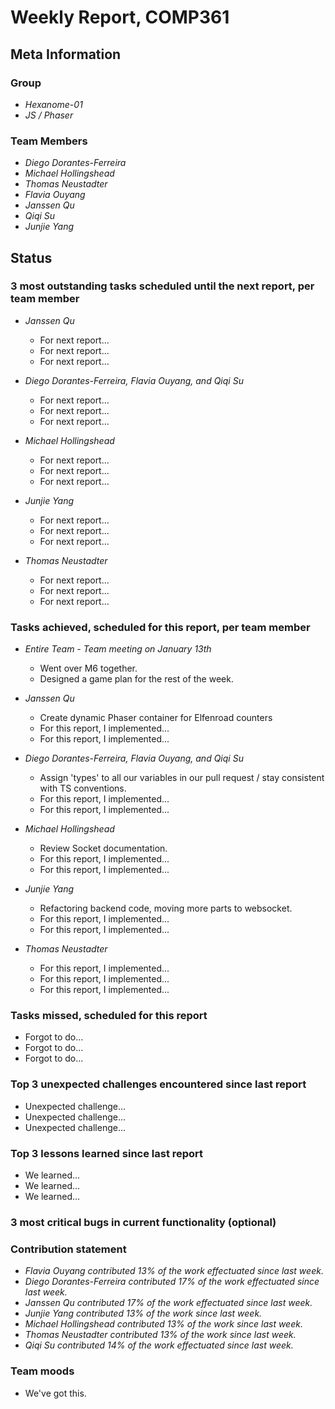 # Weekly Report, COMP361

## Meta Information

### Group

 * *Hexanome-01*
 * *JS / Phaser*

### Team Members

 * *Diego Dorantes-Ferreira*
 * *Michael Hollingshead*
 * *Thomas Neustadter*
 * *Flavia Ouyang*
 * *Janssen Qu*
 * *Qiqi Su*
 * *Junjie Yang*

## Status

### 3 most outstanding tasks scheduled until the next report, per team member

* *Janssen Qu*
    * For next report...
    * For next report...
    * For next report...
    
* *Diego Dorantes-Ferreira, Flavia Ouyang, and Qiqi Su*
    * For next report...
    * For next report...
    * For next report...
 
 * *Michael Hollingshead*
    * For next report...
    * For next report...
    * For next report...
    
 * *Junjie Yang*
    * For next report...
    * For next report...
    * For next report...

 * *Thomas Neustadter*
    * For next report...
    * For next report...
    * For next report...


### Tasks achieved, scheduled for this report, per team member

* *Entire Team - Team meeting on January 13th*
    * Went over M6 together.
    * Designed a game plan for the rest of the week.

* *Janssen Qu*
    * Create dynamic Phaser container for Elfenroad counters
    * For this report, I implemented...
    * For this report, I implemented...
    
* *Diego Dorantes-Ferreira, Flavia Ouyang, and Qiqi Su*
    * Assign 'types' to all our variables in our pull request / stay consistent with TS conventions.
    * For this report, I implemented...
    * For this report, I implemented...
 
 * *Michael Hollingshead*
    * Review Socket documentation.
    * For this report, I implemented...
    * For this report, I implemented...
    
 * *Junjie Yang*
    * Refactoring backend code, moving more parts to websocket.
    * For this report, I implemented...
    * For this report, I implemented...

 * *Thomas Neustadter*
    * For this report, I implemented...
    * For this report, I implemented...
    * For this report, I implemented...

### Tasks missed, scheduled for this report

* Forgot to do...
* Forgot to do...
* Forgot to do...

### Top 3 unexpected challenges encountered since last report

* Unexpected challenge...
* Unexpected challenge...
* Unexpected challenge...

### Top 3 lessons learned since last report

* We learned...
* We learned...
* We learned...

### 3 most critical bugs in current functionality (optional)



### Contribution statement

 * *Flavia Ouyang contributed 13% of the work effectuated since last week.*
 * *Diego Dorantes-Ferreira contributed 17% of the work effectuated since last week.*
 * *Janssen Qu contributed 17% of the work effectuated since last week.*
 * *Junjie Yang contributed 13% of the work since last week.*
 * *Michael Hollingshead contributed 13% of the work since last week.*
 * *Thomas Neustadter contributed 13% of the work since last week.*
 * *Qiqi Su contributed 14% of the work effectuated since last week.*

### Team moods

 * We've got this.
